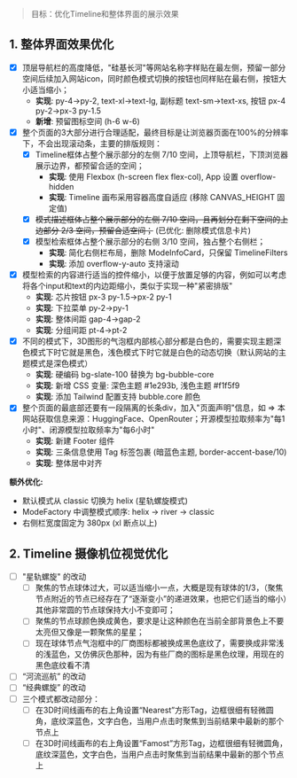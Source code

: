 
> 目标：优化Timeline和整体界面的展示效果

## 1. 整体界面效果优化

- [x] 顶层导航栏的高度降低，"硅基长河"等网站名称字样贴在最左侧，预留一部分空间后续加入网站icon，同时颜色模式切换的按钮也同样贴在最右侧，按钮大小适当缩小；
  - **实现**: py-4→py-2, text-xl→text-lg, 副标题 text-sm→text-xs, 按钮 px-4 py-2→px-3 py-1.5
  - **新增**: 预留图标空间 (h-6 w-6)
- [x] 整个页面的3大部分进行合理适配，最终目标是让浏览器页面在100%的分辨率下，不会出现滚动条，主要的排版规则：
  - [x] Timeline框体占整个展示部分的左侧 7/10 空间，上顶导航栏，下顶浏览器展示边界，都预留合适的空间；
    - **实现**: 使用 Flexbox (h-screen flex flex-col), App 设置 overflow-hidden
    - **实现**: Timeline 画布采用容器高度自适应 (移除 CANVAS_HEIGHT 固定值)
  - [x] ~~模式描述框体占整个展示部分的左侧 7/10 空间，且再划分在剩下空间的上边部分  2/3 空间，预留合适空间；~~ (已优化: 删除模式信息卡片)
  - [x] 模型检索框体占整个展示部分的右侧 3/10 空间，独占整个右侧栏；
    - **实现**: 简化右侧栏布局，删除 ModeInfoCard，只保留 TimelineFilters
    - **实现**: 添加 overflow-y-auto 支持滚动
- [x] 模型检索的内容进行适当的控件缩小，以便于放置足够的内容，例如可以考虑将各个input和text的内边距缩小，类似于实现一种"紧密排版"
  - **实现**: 芯片按钮 px-3 py-1.5→px-2 py-1
  - **实现**: 下拉菜单 py-2→py-1
  - **实现**: 整体间距 gap-4→gap-2
  - **实现**: 分组间距 pt-4→pt-2
- [x] 不同的模式下，3D图形的气泡框内部核心部分都是白色的，需要实现主题深色模式下时它就是黑色，浅色模式下时它就是白色的动态切换（默认网站的主题模式是深色模式）
  - **实现**: 硬编码 bg-slate-100 替换为 bg-bubble-core
  - **实现**: 新增 CSS 变量: 深色主题 #1e293b, 浅色主题 #f1f5f9
  - **实现**: 添加 Tailwind 配置支持 bubble.core 颜色
- [x] 整个页面的最底部还要有一段隔离的长条div，加入"页面声明"信息，如 => 本网站获取信息来源：HuggingFace、OpenRouter；开源模型拉取频率为"每1小时"、闭源模型拉取频率为"每6小时"
  - **实现**: 新建 Footer 组件
  - **实现**: 三条信息使用 Tag 标签包裹 (暗蓝色主题, border-accent-base/10)
  - **实现**: 整体居中对齐

**额外优化:**

- 默认模式从 classic 切换为 helix (星轨螺旋模式)
- ModeFactory 中调整模式顺序: helix → river → classic
- 右侧栏宽度固定为 380px (xl 断点以上)

## 2. Timeline 摄像机位视觉优化

- [ ] "星轨螺旋" 的改动
  - [ ] 聚焦的节点球体过大，可以适当缩小一点，大概是现有球体的1/3，（聚焦节点附近的节点已经存在了“逐渐变小”的递进效果，也把它们适当的缩小）其他非常圆的节点球保持大小不变即可；
  - [ ] 聚焦的节点球颜色换成黄色，要求是让这种颜色在当前全部背景色上不要太亮但又像是一颗聚焦的星星；
  - [ ] 现在球体节点气泡框中的厂商图标都被换成黑色底纹了，需要换成非常浅的浅蓝色，又仿佛灰色那种，因为有些厂商的图标是黑色纹理，用现在的黑色底纹看不清
- [ ] “河流巡航” 的改动
- [ ] “经典螺旋” 的改动
- [ ] 三个模式都改动部分：
  - [ ] 在3D时间线画布的右上角设置“Nearest”方形Tag，边框很细有轻微圆角，底纹深蓝色，文字白色，当用户点击时聚焦到当前结果中最新的那个节点上
  - [ ] 在3D时间线画布的右上角设置“Famost”方形Tag，边框很细有轻微圆角，底纹深蓝色，文字白色，当用户点击时聚焦到当前结果中最新的那个节点上

